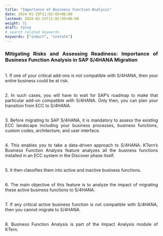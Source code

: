 ```yaml
---
title: "Importance of Business Function Analysis"
date: 2024-01-28T11:02:05+06:00
lastmod: 2024-02-25T11:02:05+06:00
weight: 31
draft: false
# search related keywords
keywords: ["induct", "instate"]
---
```

<div style='text-align: justify;'>

### Mitigating Risks and Assessing Readiness: Importance of Business Function Analysis in SAP S/4HANA Migration

</br>1. If one of your critical add-ons is not compatible with S/4HANA, then your entire business could be at risk. 

</br>2. In such cases, you will have to wait for SAP’s roadmap to make that particular add-on compatible with S/4HANA. Only then, you can plan your transition from ECC to S/4HANA.

</br>3. Before migrating to SAP S/4HANA, it is mandatory to assess the existing ECC landscape including your business processes, business functions, custom codes, architecture, and user interface. 

</br>4. This enables you to take a data-driven approach to S/4HANA. KTern’s Business Function Analysis feature analyzes all the business functions installed in an ECC system in the Discover phase itself. 

</br>5. It then classifies them into active and inactive business functions. 

</br>6. The main objective of this feature is to analyze the impact of migrating these active business functions to S/4HANA. 

</br>7. If any critical active business function is not compatible with S/4HANA, then you cannot migrate to S/4HANA. 

</br>8. Business Function Analysis is part of the Impact Analysis module of KTern.

</div>